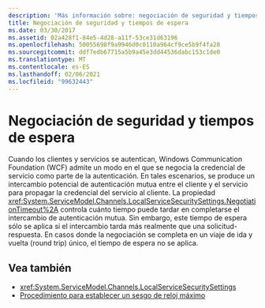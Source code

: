 ```yaml
---
description: 'Más información sobre: negociación de seguridad y tiempos de espera'
title: Negociación de seguridad y tiempos de espera
ms.date: 03/30/2017
ms.assetid: 02a428f1-84e5-4d28-a11f-53ce31d63196
ms.openlocfilehash: 50055698f9a9946d0c0110a964cf9ce5b9f4fa28
ms.sourcegitcommit: ddf7edb67715a5b9a45e3dd44536dabc153c1de0
ms.translationtype: MT
ms.contentlocale: es-ES
ms.lasthandoff: 02/06/2021
ms.locfileid: "99632443"
---
```

# <a name="security-negotiation-and-timeouts"></a>Negociación de seguridad y tiempos de espera

Cuando los clientes y servicios se autentican, Windows Communication Foundation (WCF) admite un modo en el que se negocia la credencial de servicio como parte de la autenticación. En tales escenarios, se produce un intercambio potencial de autenticación mutua entre el cliente y el servicio para propagar la credencial del servicio al cliente. La propiedad <xref:System.ServiceModel.Channels.LocalServiceSecuritySettings.NegotiationTimeout%2A> controla cuánto tiempo puede tardar en completarse el intercambio de autenticación mutua. Sin embargo, este tiempo de espera sólo se aplica si el intercambio tarda más realmente que una solicitud-respuesta. En casos donde la negociación se completa en un viaje de ida y vuelta (round trip) único, el tiempo de espera no se aplica.  
  
## <a name="see-also"></a>Vea también

- <xref:System.ServiceModel.Channels.LocalServiceSecuritySettings>
- [Procedimiento para establecer un sesgo de reloj máximo](how-to-set-a-max-clock-skew.md)
